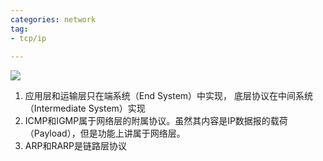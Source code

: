 ```yaml
---
categories: network  
tag:    
- tcp/ip
  
---
```

![](http://oda58fqub.bkt.clouddn.com/14891227495745.jpg)    

1. 应用层和运输层只在端系统（End System）中实现， 底层协议在中间系统（Intermediate System）实现  
2. ICMP和IGMP属于网络层的附属协议。虽然其内容是IP数据报的载荷（Payload），但是功能上讲属于网络层。  
3. ARP和RARP是链路层协议





